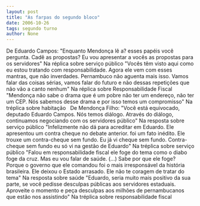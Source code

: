 ```yaml
---
layout: post
title: "As farpas do segundo bloco"
date: 2006-10-26
tags: segundo turno
author: None
---
```


De Eduardo Campos:
\"Enquanto Mendonça lê a? esses papéis você pergunta. Cadê as propostas? Eu vou apresentar a vocês as propostas para os servidores\"
Na réplica sobre serviço público
\"Vocês têm visto aqui como eu estou tratando com responsabilidade. Agora ele vem com esses mantras, que não inverdades. Pernambuco não aguenta mais isso. Vamos falar das coisas sérias, vamos falar do futuro e não dessas repetições que não vão a canto nenhum\" 
Na réplica
 sobre Responsabilidade Fiscal
\"Mendonça não sabe o drama que é um pobre não ter um endereço, não ter um CEP. Nós sabemos desse drama e por isso temos um compromisso\"
Na tréplica sobre habitação
&nbsp;
De Mendonça Filho:
\"Você está equivocado, deputado Eduardo Campos. Nós temos diálogo. Através do diálogo, continuamos negociando com os servidores público\"
Na resposta sobre serviço público
\"Infelizmente não dá para acreditar em Eduardo. Ele apresentou um contra cheque no debate anterior. foi um fato inédito. Ele trouxe um contra-cheque sem fundo. Eu já vi cheque sem fundo. Contra-cheque sem fundo eu só vi na gestão de Eduardo\" 
Na tréplica sobre serviço público
\"Falou em responsabilidade fiscal ele foge do tema como o diabo foge da cruz. Mas eu vou falar de saúde. (...) Sabe por que ele foge? Porque o governo que ele comandou foi o mais irresponsável da história brasileira. Ele deixou o Estado arrasado. Ele não te coragem de tratar do tema\" 
Na resposta sobre saúde
\"Eduardo, seria muito mais positivo da sua parte, se você pedisse desculpas públicas aos servidores estaduais. Aproveite o momento e peça desculpas aos milhões de pernambucanos que estão nos assistindo\"
Na tréplica sobre responsabilidade fiscal 